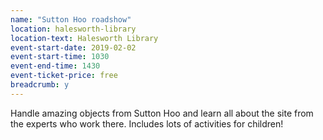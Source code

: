```yaml
---
name: "Sutton Hoo roadshow"
location: halesworth-library
location-text: Halesworth Library
event-start-date: 2019-02-02
event-start-time: 1030
event-end-time: 1430
event-ticket-price: free
breadcrumb: y
---
```


Handle amazing objects from Sutton Hoo and learn all about the site from the experts who work there. Includes lots of activities for children!
